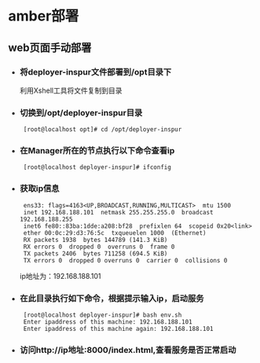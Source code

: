 # amber部署
## web页面手动部署
 * ### 将deployer-inspur文件部署到/opt目录下
    利用Xshell工具将文件复制到目录
 * ### 切换到/opt/deployer-inspur目录
        [root@localhost opt]# cd /opt/deployer-inspur
 * ### 在Manager所在的节点执行以下命令查看ip
        [root@localhost deployer-inspur]# ifconfig
 * ### 获取ip信息
        ens33: flags=4163<UP,BROADCAST,RUNNING,MULTICAST>  mtu 1500
        inet 192.168.188.101  netmask 255.255.255.0  broadcast 192.168.188.255
        inet6 fe80::83ba:1dde:a208:bf28  prefixlen 64  scopeid 0x20<link>
        ether 00:0c:29:d3:76:5c  txqueuelen 1000  (Ethernet)
        RX packets 1938  bytes 144789 (141.3 KiB)
        RX errors 0  dropped 0  overruns 0  frame 0
        TX packets 2406  bytes 711258 (694.5 KiB)
        TX errors 0  dropped 0 overruns 0  carrier 0  collisions 0
    ip地址为：192.168.188.101
 * ### 在此目录执行如下命令，根据提示输入ip，启动服务
        [root@localhost deployer-inspur]# bash env.sh
        Enter ipaddress of this machine: 192.168.188.101
        Enter ipaddress of this machine again: 192.168.188.101

 * ### 访问http://ip地址:8000/index.html,查看服务是否正常启动

